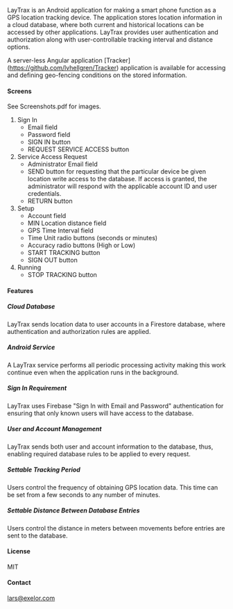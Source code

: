 
LayTrax is an Android application for making a smart phone function as a GPS location tracking device. The application stores
location information in a cloud database, where both current and historical locations can be accessed by other applications. 
LayTrax provides user authentication and authorization along with user-controllable tracking interval and distance options.

A server-less Angular application [Tracker] (https://github.com/lvhellgren/Tracker) application is available for accessing
and defining geo-fencing conditions on the stored information.

#### Screens
See Screenshots.pdf for images.
1. Sign In
    - Email field
    - Password field
    - SIGN IN button
    - REQUEST SERVICE ACCESS button 
2. Service Access Request
    - Administrator Email field
    - SEND button for requesting that the particular device be given location write access to the
      database. If access is granted, the administrator will respond with the applicable account ID and user credentials.
    - RETURN button
3. Setup
    - Account field
    - MIN Location distance field
    - GPS Time Interval field
    - Time Unit radio buttons (seconds or minutes)
    - Accuracy radio buttons (High or Low)
    - START TRACKING button
    - SIGN OUT button
4. Running
    - STOP TRACKING button
    
#### Features

##### Cloud Database
LayTrax sends location data to user accounts in a Firestore database, where authentication and authorization rules are applied.

##### Android Service
A LayTrax service performs all periodic processing activity making this work continue even when the application
runs in the background.

##### Sign In Requirement
LayTrax uses Firebase "Sign In with Email and Password" authentication for ensuring that only known users will have access to the database.

##### User and Account Management
LayTrax sends both user and account information to the database, thus, enabling required database rules to be applied to every request.

##### Settable Tracking Period
Users control the frequency of obtaining GPS location data. This time can be set from a few seconds to any number of minutes.

##### Settable Distance Between Database Entries
Users control the distance in meters between movements before entries are sent to the database.

#### License
MIT

#### Contact
lars@exelor.com
